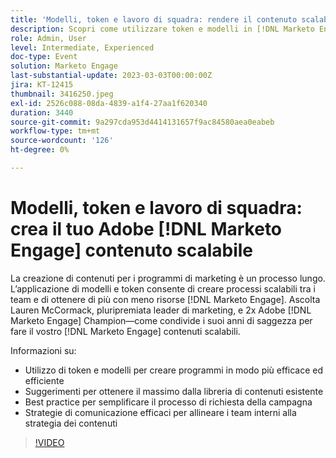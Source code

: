 ```yaml
---
title: 'Modelli, token e lavoro di squadra: rendere il contenuto scalabile'
description: Scopri come utilizzare token e modelli in [!DNL Marketo Engage]. Scopri i suggerimenti per sfruttare al massimo la libreria di contenuti esistente.
role: Admin, User
level: Intermediate, Experienced
doc-type: Event
solution: Marketo Engage
last-substantial-update: 2023-03-03T00:00:00Z
jira: KT-12415
thumbnail: 3416250.jpeg
exl-id: 2526c088-08da-4839-a1f4-27aa1f620340
duration: 3440
source-git-commit: 9a297cda953d4414131657f9ac84580aea0eabeb
workflow-type: tm+mt
source-wordcount: '126'
ht-degree: 0%

---
```


# Modelli, token e lavoro di squadra: crea il tuo Adobe [!DNL Marketo Engage] contenuto scalabile

La creazione di contenuti per i programmi di marketing è un processo lungo. L’applicazione di modelli e token consente di creare processi scalabili tra i team e di ottenere di più con meno risorse [!DNL Marketo Engage]. Ascolta Lauren McCormack, pluripremiata leader di marketing, e 2x Adobe [!DNL Marketo Engage] Champion—come condivide i suoi anni di saggezza per fare il vostro [!DNL Marketo Engage] contenuti scalabili.

Informazioni su:

* Utilizzo di token e modelli per creare programmi in modo più efficace ed efficiente
* Suggerimenti per ottenere il massimo dalla libreria di contenuti esistente
* Best practice per semplificare il processo di richiesta della campagna
* Strategie di comunicazione efficaci per allineare i team interni alla strategia dei contenuti

>[!VIDEO](https://video.tv.adobe.com/v/3416250/?quality=12&learn=on)
